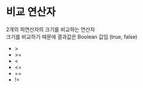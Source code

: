 # 비교 연산자

2개의 피연산자의 크기를 비교하는 연산자  
크기를 비교하기 때문에 결과값은 Boolean 값임 (true, false)

- \>
- \>=
- <
- <=
- ==
- !=